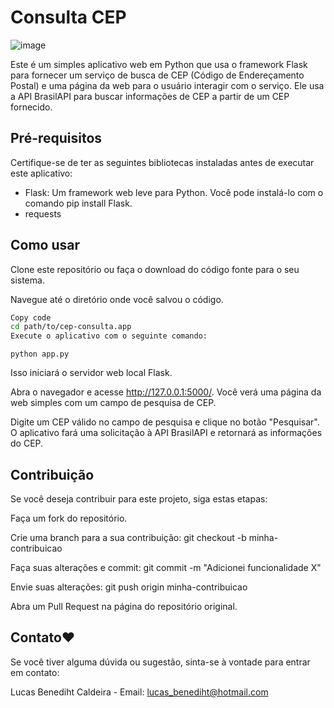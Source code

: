 # Consulta CEP

![image](https://github.com/Lucas-Benediht/Consulta-CEP/assets/110697669/9105eecb-6c27-4bc3-b3c4-dcd42aaed8a5)

Este é um simples aplicativo web em Python que usa o framework Flask para fornecer um serviço de busca de CEP (Código de Endereçamento Postal) e uma página da web para o usuário interagir com o serviço. Ele usa a API BrasilAPI para buscar informações de CEP a partir de um CEP fornecido.

## Pré-requisitos
Certifique-se de ter as seguintes bibliotecas instaladas antes de executar este aplicativo:

- Flask: Um framework web leve para Python. Você pode instalá-lo com o comando pip install Flask.
- requests
  
## Como usar

Clone este repositório ou faça o download do código fonte para o seu sistema.

Navegue até o diretório onde você salvou o código.

```bash
Copy code
cd path/to/cep-consulta.app
Execute o aplicativo com o seguinte comando:
```
```
python app.py
```
Isso iniciará o servidor web local Flask.

Abra o navegador e acesse http://127.0.0.1:5000/. Você verá uma página da web simples com um campo de pesquisa de CEP.

Digite um CEP válido no campo de pesquisa e clique no botão "Pesquisar". O aplicativo fará uma solicitação à API BrasilAPI e retornará as informações do CEP.

## Contribuição
Se você deseja contribuir para este projeto, siga estas etapas:

Faça um fork do repositório.

Crie uma branch para a sua contribuição: git checkout -b minha-contribuicao

Faça suas alterações e commit: git commit -m "Adicionei funcionalidade X"

Envie suas alterações: git push origin minha-contribuicao

Abra um Pull Request na página do repositório original.


## Contato❤️

Se você tiver alguma dúvida ou sugestão, sinta-se à vontade para entrar em contato:

Lucas Benediht Caldeira - Email: lucas_benediht@hotmail.com 

